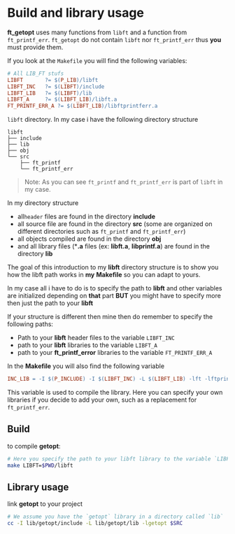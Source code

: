 # Build and library usage

**ft_getopt** uses many functions from `libft` and a function from `ft_printf_err`. `ft_getopt` do not contain `libft` nor `ft_printf_err` thus **you** must provide them.

If you look at the `Makefile` you will find the following variables:
```Makefile
# All LIB_FT stufs
LIBFT		?= $(P_LIB)/libft
LIBFT_INC	?= $(LIBFT)/include
LIBFT_LIB	?= $(LIBFT)/lib
LIBFT_A		?= $(LIBFT_LIB)/libft.a
FT_PRINTF_ERR_A	?= $(LIBFT_LIB)/libftprintferr.a
```

`libft` directory. In my case i have the following directory structure
```text
libft
├── include
├── lib
├── obj
└── src
    ├── ft_printf
    └── ft_printf_err
```
> Note:  As you can see `ft_printf` and `ft_printf_err` is part of `libft` in my case.

In my directory structure
- all`header` files are found in the directory **include**
- all source file are found in the directory **src** (some are organized on different directories such as  `ft_printf` and `ft_printf_err`)
- all objects compiled are found in the directory **obj**
- and all library files (***.a** files (ex: **libft.a**, **libprintf.a**) are found in the directory **lib**

The goal of this introduction to my **libft** directory structure is to show you how the libft path works in **my** **Makefile** so you can adapt to yours.

In my case all i have to do is to specify the path to **libft** and other variables are initialized depending on **that** part **BUT** you might have to specify more then just the path to your **libft**

If your structure is different then mine then do remember to specify the following paths:
- Path to your **libft** header files to the variable `LIBFT_INC`
- path to your **libft** libraries to the variable `LIBFT_A`
- path to your **ft_printf_error** libraries to the variable `FT_PRINTF_ERR_A`

In the **Makefile** you will also find the following variable
```Makefile
INC_LIB = -I $(P_INCLUDE) -I $(LIBFT_INC) -L $(LIBFT_LIB) -lft -lftprintferr
```

This variable is used to compile the library. Here you can specify your own libraries if you decide to add your own, such as a replacement for `ft_printf_err`.

## Build
to compile **getopt**:
```bash
# Here you specify the path to your libft library to the variable `LIBFT`
make LIBFT=$PWD/libft
```

## Library usage
link **getopt** to your project
```bash
# We assume you have the `getopt` library in a directory called `lib`
cc -I lib/getopt/include -L lib/getopt/lib -lgetopt $SRC
```
